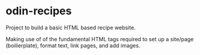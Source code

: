 # odin-recipes

Project to build a basic HTML based recipe website.

Making use of of the fundamental HTML tags required to set up a site/page (boilierplate), format text, link pages, and add images.